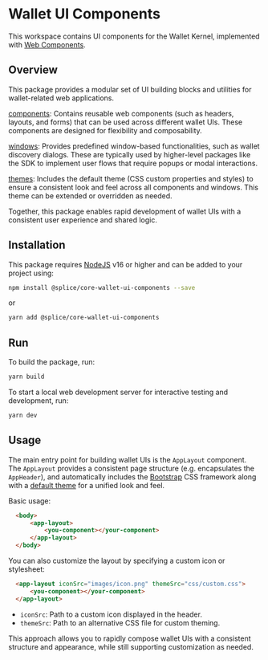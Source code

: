 # Wallet UI Components

This workspace contains UI components for the Wallet Kernel, implemented with [Web Components](https://www.webcomponents.org/introduction).

## Overview

This package provides a modular set of UI building blocks and utilities for wallet-related web applications.

[components](./src/components/): Contains reusable web components (such as headers, layouts, and forms) that can be used across different wallet UIs. These components are designed for flexibility and composability.

[windows](./src/windows/): Provides predefined window-based functionalities, such as wallet discovery dialogs. These are typically used by higher-level packages like the SDK to implement user flows that require popups or modal interactions.

[themes](./src/themes/): Includes the default theme (CSS custom properties and styles) to ensure a consistent look and feel across all components and windows. This theme can be extended or overridden as needed.

Together, this package enables rapid development of wallet UIs with a consistent user experience and shared logic.

## Installation

This package requires [NodeJS](https://nodejs.org/) v16 or higher and can be added to your project using:

```sh
npm install @splice/core-wallet-ui-components --save
```

or

```sh
yarn add @splice/core-wallet-ui-components
```

## Run

To build the package, run:

```sh
yarn build
```

To start a local web development server for interactive testing and development, run:

```sh
yarn dev
```

## Usage

The main entry point for building wallet UIs is the `AppLayout` component.
The `AppLayout` provides a consistent page structure (e.g. encapsulates the `AppHeader`), and automatically includes the [Bootstrap](https://getbootstrap.com/) CSS framework along with a [default theme](./themes/default.css) for a unified look and feel.

Basic usage:

```html
  <body>
      <app-layout>
          <you-component></your-component>
      </app-layout>
  </body>
```

You can also customize the layout by specifying a custom icon or stylesheet:

```html
  <app-layout iconSrc="images/icon.png" themeSrc="css/custom.css">
      <you-component></your-component>
  </app-layout>
```

- `iconSrc`: Path to a custom icon displayed in the header.
- `themeSrc`: Path to an alternative CSS file for custom theming.

This approach allows you to rapidly compose wallet UIs with a consistent structure and appearance, while still supporting customization as needed.

